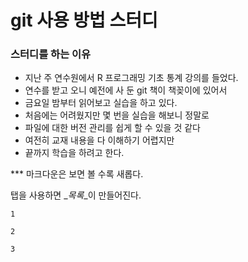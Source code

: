 # git 사용 방법 스터디 


### 스터디를 하는 이유 

* 지난 주 연수원에서 R 프로그래밍 기초 통계 강의를 들었다. 
* 연수를 받고 오니 예전에 사 둔 git 책이 책꽂이에 있어서
* 금요일 밤부터 읽어보고 실습을 하고 있다.
* 처음에는 어려웠지만 몇 번을 실습을 해보니 정말로
* 파일에 대한 버전 관리를 쉽게 할 수 있을 것 같다 
* 여전히 교재 내용을 다 이해하기 어렵지만
* 끝까지 학습을 하려고 한다. 

*** 마크다운은 보면 볼 수록  새롭다.


  탭을 사용하면 _*목록*_이 만들어진다.
   
  
  
    1
        
    2
        
    3
    




